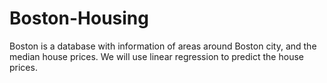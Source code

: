 # Boston-Housing
Boston is a database with information of areas around Boston city, and the median house prices. We will use linear regression to predict the house prices.
